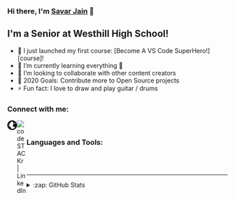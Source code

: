 ### Hi there, I'm [Savar Jain][website] 👋

## I'm a Senior at Westhill High School!

- 🔭 I just launched my first course: [Become A VS Code SuperHero!][course]!
- 🌱 I’m currently learning everything 🤣
- 👯 I’m looking to collaborate with other content creators
- 🥅 2020 Goals: Contribute more to Open Source projects
- ⚡ Fun fact: I love to draw and play guitar / drums

### Connect with me:

[<img align="left" alt="codeSTACKr.com" width="22px" src="https://raw.githubusercontent.com/iconic/open-iconic/master/svg/globe.svg" />][website]

[<img align="left" alt="codeSTACKr | LinkedIn" width="22px" src="https://cdn.jsdelivr.net/npm/simple-icons@v3/icons/linkedin.svg" />][linkedin]

<br />

### Languages and Tools:

<br />
<br />

---

<details>
  <summary>:zap: GitHub Stats</summary>

  <img align="left" alt="codeSTACKr's GitHub Stats" src="https://github-readme-stats.codestackr.vercel.app/api?username=SavarJ&show_icons=true&hide_border=true" />

[![Top Langs](https://github-readme-stats.vercel.app/api/top-langs/?username=SavarJ&layout=compact&langs_count=8)](https://github.com/anuraghazra/github-readme-stats)

</details>

[website]: https://www.jainsavar.com
[linkedin]: https://linkedin.com/in/savarjain
